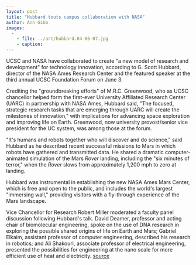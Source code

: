 ```yaml
---
layout: post
title: "Hubbard touts campus collaboration with NASA"
author: Ann Gibb
images:
  -
    - file: ../art/hubbard.04-06-07.jpg
    - caption: 
---
```


UCSC and NASA have collaborated to create "a new model of research and development" for technology innovation, according to G. Scott Hubbard, director of the NASA Ames Research Center and the featured speaker at the third annual UCSC Foundation Forum on June 3.

Crediting the "groundbreaking efforts" of M.R.C. Greenwood, who as UCSC chancellor helped form the first-ever University Affiliated Research Center (UARC) in partnership with NASA Ames, Hubbard said, "The focused, strategic research tasks that are emerging through UARC will create the milestones of innovation," with implications for advancing space exploration and improving life on Earth. Greenwood, now university provost/senior vice president for the UC system, was among those at the forum.

"It's humans and robots together who will discover and do science," said Hubbard as he described recent successful missions to Mars in which robots have gathered and transmitted data. He shared a dramatic computer-animated simulation of the Mars _Rover_ landing, including the "six minutes of terror," when the _Rover_ slows from approximately 1,200 mph to zero at landing.

Hubbard was instrumental in establishing the new NASA Ames Mars Center, which is free and open to the public, and includes the world's largest "immersing wall," providing visitors with a fly-through experience of the Mars landscape.  

Vice Chancellor for Research Robert Miller moderated a faculty panel discussion following Hubbard's talk. David Deamer, professor and acting chair of biomolecular engineering, spoke on the use of DNA research in exploring the possible shared origins of life on Earth and Mars; Gabriel Elkaim, assistant professor of computer engineering, described his research in robotics; and Ali Shakouri, associate professor of electrical engineering, presented the possibilities for engineering at the nano scale for more efficient use of heat and electricity.
[source](http://www1.ucsc.edu/currents/03-04/06-07/hubbard.html "Permalink to hubbard")
